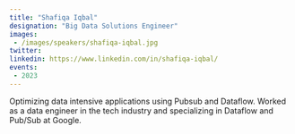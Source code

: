 ```yaml
---
title: "Shafiqa Iqbal"
designation: "Big Data Solutions Engineer"
images:
 - /images/speakers/shafiqa-iqbal.jpg
twitter: 
linkedin: https://www.linkedin.com/in/shafiqa-iqbal/
events:
 - 2023
---
```


Optimizing data intensive applications using Pubsub and Dataflow. Worked as a data engineer in the tech industry and specializing in Dataflow and Pub/Sub at Google.